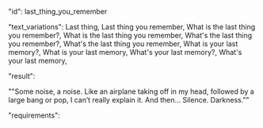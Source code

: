 "id": last_thing_you_remember

"text_variations":
Last thing, Last thing you remember, What is the last thing you remember?, What is the last thing you remember, What's the last thing you remember?, What's the last thing you remember, What is your last memory?, What is your last memory, What's your last memory?, What's your last memory,

"result":

""Some noise, a noise. Like an airplane taking off in my head, followed by a large bang or pop, I can’t really explain it. And then… Silence. Darkness.""

"requirements": 

